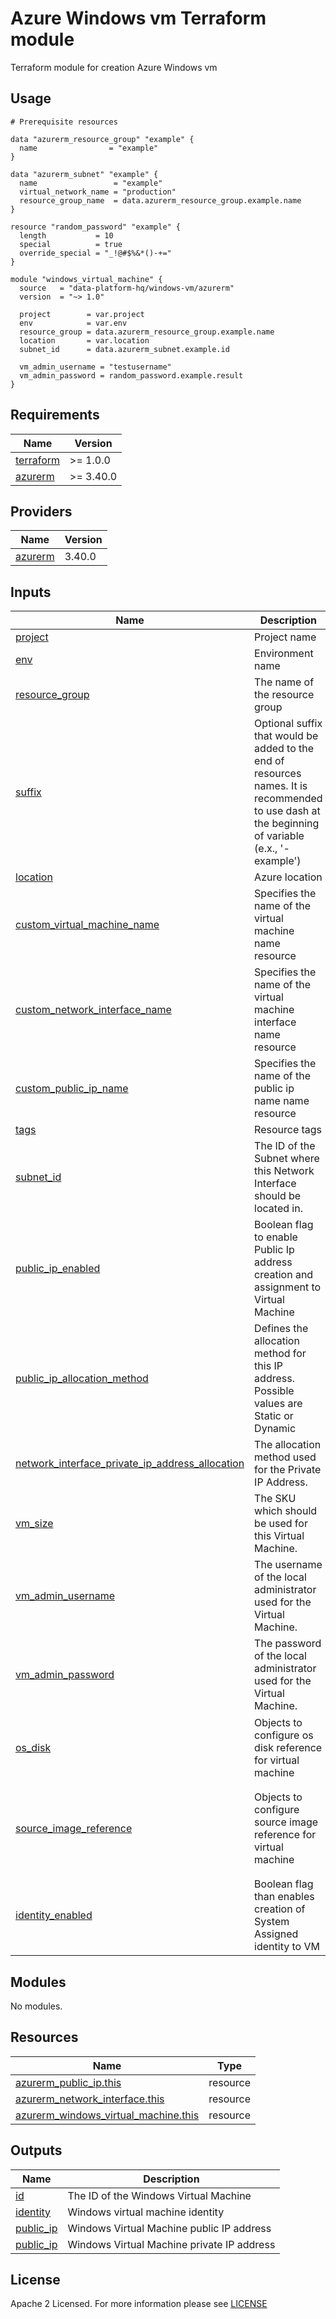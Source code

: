 # Azure Windows vm Terraform module
Terraform module for creation Azure Windows vm

## Usage

```hcl
# Prerequisite resources

data "azurerm_resource_group" "example" {
  name                = "example"
}

data "azurerm_subnet" "example" {
  name                 = "example"
  virtual_network_name = "production"
  resource_group_name  = data.azurerm_resource_group.example.name
}

resource "random_password" "example" {
  length           = 10
  special          = true
  override_special = "_!@#$%&*()-+="
}

module "windows_virtual_machine" {
  source   = "data-platform-hq/windows-vm/azurerm"
  version  = "~> 1.0"

  project        = var.project
  env            = var.env
  resource_group = data.azurerm_resource_group.example.name
  location       = var.location
  subnet_id      = data.azurerm_subnet.example.id
  
  vm_admin_username = "testusername"
  vm_admin_password = random_password.example.result
}
```
<!-- BEGIN_TF_DOCS -->
## Requirements

| Name                                                                         | Version   |
| ---------------------------------------------------------------------------- | --------- |
| <a name="requirement_terraform"></a> [terraform](#requirement\_terraform)    | >= 1.0.0  |
| <a name="requirement_azurerm"></a> [azurerm](#requirement\_azurerm)          | >= 3.40.0 |

## Providers

| Name                                                                   | Version |
| ---------------------------------------------------------------------- | ------- |
| <a name="provider_azurerm"></a> [azurerm](#provider\_azurerm)          | 3.40.0  |


## Inputs

| Name                                                                                                                                                                                    | Description                                                                                                                                      | Type                                                                                                                      | Default                                                                                                                                               | Required |
|-----------------------------------------------------------------------------------------------------------------------------------------------------------------------------------------|--------------------------------------------------------------------------------------------------------------------------------------------------|---------------------------------------------------------------------------------------------------------------------------|-------------------------------------------------------------------------------------------------------------------------------------------------------|:--------:|
| <a name="input_project"></a> [project](#input\_project)                                                                                                                                 | Project name                                                                                                                                     | `string`                                                                                                                  | n/a                                                                                                                                                   |   yes    |
| <a name="input_env"></a> [env](#input\_env)                                                                                                                                             | Environment name                                                                                                                                 | `string`                                                                                                                  | n/a                                                                                                                                                   |   yes    |
| <a name="input_resource_group"></a> [resource\_group](#input\_resource\_group)                                                                                                          | The name of the resource group                                                                                                                   | `string`                                                                                                                  | n/a                                                                                                                                                   |   yes    |
| <a name="input_suffix"></a> [suffix](#input\_suffix)                                                                                                                                    | Optional suffix that would be added to the end of resources names. It is recommended to use dash at the beginning of variable (e.x., '-example') | `string`                                                                                                                  | ""                                                                                                                                                    |    no    |
| <a name="input_location"></a> [location](#input\_location)                                                                                                                              | Azure location                                                                                                                                   | `string`                                                                                                                  | n/a                                                                                                                                                   |   yes    |
| <a name="input_custom_virtual_machine_name"></a> [custom\_virtual\_machine\_name](#input\_custom\_virtual\_machine\_name)                                                               | Specifies the name of the virtual machine name resource                                                                                          | `string`                                                                                                                  | ""                                                                                                                                                  |    no    |
| <a name="input_custom_network_interface_name"></a> [custom\_network\_interface\_name](#input\_custom\_network\_interface\_name)                                                         | Specifies the name of the virtual machine interface name resource                                                                                | `string`                                                                                                                  | null                                                                                                                                                  |    no    |
| <a name="input_custom_public_ip_name"></a> [custom\_public\_ip\_name](#input\_custom\_public\_ip\_name)                                                                                 | Specifies the name of the public ip name name resource                                                                                           | `string`                                                                                                                  | null                                                                                                                                                  |    no    |
| <a name="input_tags"></a> [tags](#input\_tags)                                                                                                                                          | Resource tags                                                                                                                                    | map(any)                                                                                                                  | {}                                                                                                                                                    |    no    |
| <a name="input_subnet_id"></a> [subnet\_id](#input\_subnet\_id)                                                                                                                         | The ID of the Subnet where this Network Interface should be located in.                                                                          | `string`                                                                                                                  | n/a                                                                                                                                                   |   yes    |
| <a name="input_public_ip_enabled"></a> [public\_ip\_enabled](#input\_public\_ip\_enabled)                                                                                               | Boolean flag to enable Public Ip address creation and assignment to Virtual Machine                                                              | `bool`                                                                                                                    | false                                                                                                                                                 |    no    |
| <a name="input_public_ip_allocation_method"></a> [public\_ip\_allocation\_method](#input\_public\_ip\_allocation_method)                                                                | Defines the allocation method for this IP address. Possible values are Static or Dynamic                                                         | `string`                                                                                                                  | Static                                                                                                                                                |    no    |
| <a name="input_network_interface_private_ip_address_allocation"></a> [network\_interface\_private\_ip_address\_allocation](#input\_network\_interface\_private\_ip_address\_allocation) | The allocation method used for the Private IP Address.                                                                                           | `string`                                                                                                                  | Dynamic                                                                                                                                               |    no    |
| <a name="input_vm_size"></a> [vm\_size](#input\_vm\_size)                                                                                                                               | The SKU which should be used for this Virtual Machine.                                                                                           | `string`                                                                                                                  | Standard_B1s                                                                                                                                           |    no    |
| <a name="input_vm_admin_username"></a> [vm\_admin\_username](#input\_vm\_admin\_username)                                                                                               | The username of the local administrator used for the Virtual Machine.                                                                            | `string`                                                                                                                  | adminuser                                                                                                                                             |    no    |
| <a name="input_vm_admin_password"></a> [vm\_admin\_password](#input\_vm\_admin\_password)                                                                                               | The password of the local administrator used for the Virtual Machine.                                                                            | `string`                                                                                                                  | n/a                                                                                                                                                   |   yes    |
| <a name="input_os_disk"></a> [os\_disk](#input\_os\_disk)                                                                                                                               | Objects to configure os disk reference for virtual machine                                                                                       | <pre>object({<br>  caching              = string<br>  storage_account_type = string<br>})</pre>                           | <pre>{<br>  caching              = "ReadWrite"<br>  storage_account_type = "Standard_LRS"<br>}</pre>                                                  |    no    |
| <a name="input_source_image_reference"></a> [source\_image\_reference](#input\_source\_image\_reference)                                                                                | Objects to configure source image reference for virtual machine                                                                                  | <pre>object({<br>  publisher = string<br>  offer     = string<br>  sku       = string<br>  version   = string<br>})</pre> | <pre>{<br>  publisher = "MicrosoftWindowsServer"<br>  offer     = "WindowsServer"<br>  sku       = "2019-Datacenter-Core"<br>  version   = "latest"<br>}</pre> |    no    |
| <a name="input_identity_enabled"></a> [identity\_enabled](#input\_identity\_enabled)                                                                                                    | Boolean flag than enables creation of System Assigned identity to VM                                                                             | `bool`                                                                                                                    | false                                                                                                                                                 |    no    |
                                                                                                                                                                                                                
## Modules

No modules.

## Resources

| Name                                                                                                                                                                | Type     |
| ------------------------------------------------------------------------------------------------------------------------------------------------------------------- | -------- |
| [azurerm_public_ip.this](https://registry.terraform.io/providers/hashicorp/azurerm/latest/docs/resources/public_ip)                                                 | resource |
| [azurerm_network_interface.this](https://registry.terraform.io/providers/hashicorp/azurerm/latest/docs/resources/network_interface)                                 | resource |
| [azurerm_windows_virtual_machine.this](https://registry.terraform.io/providers/hashicorp/azurerm/latest/docs/resources/windows_virtual_machine)                         | resource |


## Outputs

| Name                                                                | Description                                |
|---------------------------------------------------------------------|--------------------------------------------|
| <a name="output_id"></a> [id](#output\_id)                          | The ID of the Windows Virtual Machine      |
| <a name="output_identity"></a> [identity](#output\_identity)        | Windows virtual machine identity           |
| <a name="output_public_ip"></a> [public\_ip](#output\_public\_ip)   | Windows Virtual Machine public IP address  |
| <a name="output_private_ip"></a> [public\_ip](#output\_private\_ip) | Windows Virtual Machine private IP address |
<!-- END_TF_DOCS -->

## License

Apache 2 Licensed. For more information please see [LICENSE](https://github.com/data-platform-hq/terraform-azurerm-windows-vm/blob/main/LICENSE)

